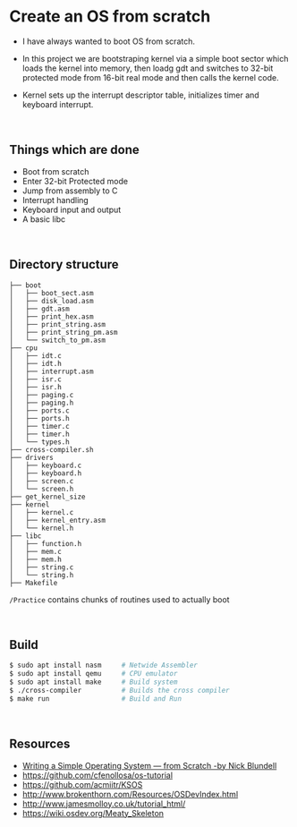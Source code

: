 # Create an OS from scratch

 - I have always wanted to boot OS from scratch.
 
 - In this project we are bootstraping kernel via a simple boot sector which loads the kernel into memory, then loadg gdt and switches to 32-bit protected mode from 16-bit real mode and then calls the kernel code.
 
 - Kernel sets up the interrupt descriptor table, initializes timer and keyboard interrupt.

<br/>

## Things which are done
-   Boot from scratch
-   Enter 32-bit Protected mode
-   Jump from assembly to C
-   Interrupt handling
-   Keyboard input and output
-   A basic libc

<br/>

## Directory structure

```
├── boot
│   ├── boot_sect.asm
│   ├── disk_load.asm
│   ├── gdt.asm
│   ├── print_hex.asm
│   ├── print_string.asm
│   ├── print_string_pm.asm
│   └── switch_to_pm.asm
├── cpu
│   ├── idt.c
│   ├── idt.h
│   ├── interrupt.asm
│   ├── isr.c
│   ├── isr.h
│   ├── paging.c
│   ├── paging.h
│   ├── ports.c
│   ├── ports.h
│   ├── timer.c
│   ├── timer.h
│   └── types.h
├── cross-compiler.sh
├── drivers
│   ├── keyboard.c
│   ├── keyboard.h
│   ├── screen.c
│   └── screen.h
├── get_kernel_size
├── kernel
│   ├── kernel.c
│   ├── kernel_entry.asm
│   └── kernel.h
├── libc
│   ├── function.h
│   ├── mem.c
│   ├── mem.h
│   ├── string.c
│   └── string.h
├── Makefile
```

`/Practice` contains chunks of routines used to actually boot

<br/>

## Build

```bash
$ sudo apt install nasm     # Netwide Assembler
$ sudo apt install qemu     # CPU emulator
$ sudo apt install make     # Build system
$ ./cross-compiler          # Builds the cross compiler 
$ make run                  # Build and Run
```

<br/>

## Resources 
-   [Writing a Simple Operating System —
from Scratch -by
Nick Blundell](https://www.cs.bham.ac.uk/~exr/lectures/opsys/10_11/lectures/os-dev.pdf)
-   https://github.com/cfenollosa/os-tutorial
-   https://github.com/acmiitr/KSOS
-   http://www.brokenthorn.com/Resources/OSDevIndex.html
-   http://www.jamesmolloy.co.uk/tutorial_html/
-   https://wiki.osdev.org/Meaty_Skeleton

<br/>
